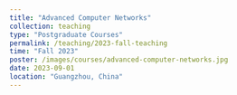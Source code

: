```yaml
---
title: "Advanced Computer Networks"
collection: teaching
type: "Postgraduate Courses"
permalink: /teaching/2023-fall-teaching
time: "Fall 2023"
poster: /images/courses/advanced-computer-networks.jpg
date: 2023-09-01
location: "Guangzhou, China"
---
```

